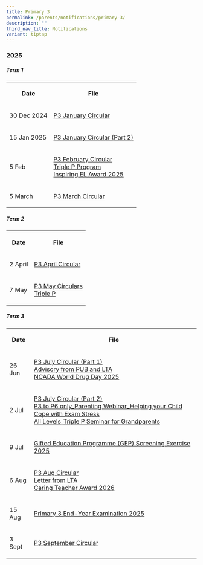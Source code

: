 ```yaml
---
title: Primary 3
permalink: /parents/notifications/primary-3/
description: ""
third_nav_title: Notifications
variant: tiptap
---
```

<h3><strong>2025</strong></h3>
<h5>Term 1</h5>
<table style="minWidth: 50px">
<colgroup>
<col>
<col>
</colgroup>
<tbody>
<tr>
<th rowspan="1" colspan="1">
<p>Date</p>
</th>
<th rowspan="1" colspan="1">
<p>File</p>
</th>
</tr>
<tr>
<td rowspan="1" colspan="1">
<p>30 Dec 2024</p>
</td>
<td rowspan="1" colspan="1">
<p><a href="/files/Notification%202025/Pri%203/RGPS_N25_P3_001.pdf" rel="noopener noreferrer nofollow" target="_blank">P3 January Circular</a>
</p>
</td>
</tr>
<tr>
<td rowspan="1" colspan="1">
<p>15 Jan 2025</p>
</td>
<td rowspan="1" colspan="1">
<p><a href="/files/Notification%202025/Pri%203/RGPS_N25_P3_003.pdf" rel="noopener noreferrer nofollow" target="_blank">P3 January Circular (Part 2)</a>
</p>
</td>
</tr>
<tr>
<td rowspan="1" colspan="1">
<p>5 Feb</p>
</td>
<td rowspan="1" colspan="1">
<p><a href="/files/Notification%202025/Pri%203/P3.pdf" rel="noopener noreferrer nofollow" target="_blank">P3 February Circular</a>
<br><a href="/files/Notification%202025/Pri%201/Triple_P_PG_Notification_Indicate_Interest_2025_Flyer.pdf" rel="noopener noreferrer nofollow" target="_blank">Triple P Program</a>
<br><a href="/files/Notification%202025/Pri%201/Inspiring_EL_Award_2025.pdf" rel="noopener noreferrer nofollow" target="_blank">Inspiring EL Award 2025</a>
</p>
</td>
</tr>
<tr>
<td rowspan="1" colspan="1">
<p>5 March</p>
</td>
<td rowspan="1" colspan="1">
<p><a href="/files/Notification%202025/Pri%203/RGPS_N25_P3_005.pdf" rel="noopener noreferrer nofollow" target="_blank">P3 March Circular</a>
</p>
</td>
</tr>
</tbody>
</table>
<h5>Term 2</h5>
<table style="minWidth: 50px">
<colgroup>
<col>
<col>
</colgroup>
<tbody>
<tr>
<th rowspan="1" colspan="1">
<p>Date</p>
</th>
<th rowspan="1" colspan="1">
<p>File</p>
</th>
</tr>
<tr>
<td rowspan="1" colspan="1">
<p>2 April</p>
</td>
<td rowspan="1" colspan="1">
<p><a href="/files/Notification%202025/Pri%203/RGPS_N25_P3_008.pdf" rel="noopener noreferrer nofollow" target="_blank">P3 April Circular</a>
</p>
</td>
</tr>
<tr>
<td rowspan="1" colspan="1">
<p>7 May</p>
</td>
<td rowspan="1" colspan="1">
<p><a href="/files/Notification%202025/Pri%203/RGPS_N25_P3_012.pdf" rel="noopener noreferrer nofollow" target="_blank">P3 May Circulars</a>
<br><a href="/files/Notification%202025/Pri%206/P1_P6_Triple_P_PG_Notification_Mid_Year_Indicate_Interest_Flyer.pdf" rel="noopener noreferrer nofollow" target="_blank">Triple P</a>
</p>
</td>
</tr>
</tbody>
</table>
<h5>Term 3</h5>
<table style="minWidth: 50px">
<colgroup>
<col>
<col>
</colgroup>
<tbody>
<tr>
<th rowspan="1" colspan="1">
<p>Date</p>
</th>
<th rowspan="1" colspan="1">
<p>File</p>
</th>
</tr>
<tr>
<td rowspan="1" colspan="1">
<p>26 Jun</p>
</td>
<td rowspan="1" colspan="1">
<p><a href="/files/Notification%202025/Pri%203/RGPS_N25_P3_014.pdf" rel="noopener noreferrer nofollow" target="_blank">P3 July Circular (Part 1)</a>
<br><a href="/files/Notification%202025/Pri%201%20to%206/NCADA_World_Drug_Day_2025_Message.pdf" rel="noopener noreferrer nofollow" target="_blank">Advisory from PUB and LTA</a>
<br><a href="/files/Notification%202025/Pri%201%20to%206/NCADA_World_Drug_Day_2025_Message.pdf" rel="noopener noreferrer nofollow" target="_blank">NCADA World Drug Day 2025</a>
</p>
</td>
</tr>
<tr>
<td rowspan="1" colspan="1">
<p>2 Jul</p>
</td>
<td rowspan="1" colspan="1">
<p><a href="/files/Notification%202025/Pri%203/RGPS_N25_P3_015.pdf" rel="noopener noreferrer nofollow" target="_blank">P3 July Circular (Part 2)</a>
<br><a href="/files/Notification%202025/Pri%201%20to%206/P3_to_P6_only_Parenting_Webinar_Helping_your_Child_Cope_with_Exam_Stress.pdf" rel="noopener noreferrer nofollow" target="_blank">P3 to P6 only_Parenting Webinar_Helping your Child Cope with Exam Stress</a>
<br><a href="/files/Notification%202025/Pri%201%20to%206/All_Levels_Triple_P_Seminar_for_Grandparents.pdf" rel="noopener noreferrer nofollow" target="_blank">All Levels_Triple P Seminar for Grandparents</a>
</p>
</td>
</tr>
<tr>
<td rowspan="1" colspan="1">
<p>9 Jul</p>
</td>
<td rowspan="1" colspan="1">
<p><a href="/files/Notification 2025/Pri 3/Letter__9_July__and_Information_on__GEP.pdf" rel="noopener nofollow" target="_blank">Gifted Education Programme (GEP) Screening Exercise 2025</a>
</p>
</td>
</tr>
<tr>
<td rowspan="1" colspan="1">
<p>6 Aug</p>
</td>
<td rowspan="1" colspan="1">
<p><a href="/files/Notification 2025/Pri 3/RGPS_N25_P3_017.pdf" rel="noopener nofollow" target="_blank">P3 Aug Circular</a>
<br><a href="/files/Notification 2025/Pri 1/Notification_from_LTA.pdf" rel="noopener nofollow" target="_blank">Letter from LTA</a>
<br><a href="/files/Notification 2025/Pri 1/Caring_Teacher_Awards__CTA_2026_compress.pdf" rel="noopener nofollow" target="_blank">Caring Teacher Award 2026</a>
</p>
</td>
</tr>
<tr>
<td rowspan="1" colspan="1">
<p>15 Aug</p>
</td>
<td rowspan="1" colspan="1">
<p><a href="/files/Notification 2025/Pri 3/RGPS_EYE_P3_2025_V2.pdf" rel="noopener nofollow" target="_blank">Primary 3 End-Year Examination 2025</a>
</p>
</td>
</tr>
<tr>
<td rowspan="1" colspan="1">
<p>3 Sept</p>
</td>
<td rowspan="1" colspan="1">
<p><a href="/files/Notification 2025/Pri 3/RGPS_N25_P3_027.pdf" rel="noopener nofollow" target="_blank">P3 September Circular</a>
</p>
</td>
</tr>
</tbody>
</table>
<p></p>